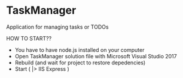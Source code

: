 # TaskManager
Application for managing tasks or TODOs

HOW TO START??
- You have to have node.js installed on your computer
- Open TaskManager solution file with Microsoft Visual Studio 2017
- Rebuild (and wait for project to restore depedencies)
- Start ( |> IIS Express )
